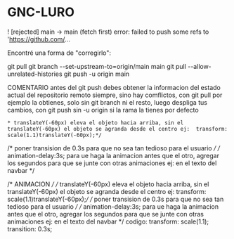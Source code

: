 # GNC-LURO

! [rejected]        main -> main (fetch first)
error: failed to push some refs to 'https://github.com/...

Encontré una forma de "corregirlo":

git pull
git branch --set-upstream-to=origin/main main
git pull --allow-unrelated-histories
git push -u origin main

COMENTARIO
antes del git push debes obtener la informacion del estado actual del repositorio remoto siempre, sino hay comflictos, con git pull por ejemplo la obtienes, solo sin git branch ni el resto, luego despliga tus cambios, con git push sin -u origin si la rama la tienes por defecto


    * translateY(-60px) eleva el objeto hacia arriba, sin el translateY(-60px) el objeto se agranda desde el centro ej:  transform: scale(1.1)translateY(-60px);*/
/* poner transision de 0.3s para que no sea tan tedioso para el usuario */
/* animation-delay:3s;   para ue haga la animacion antes que el otro, agregar los segundos para que se junte con otras animaciones ej: en el texto del navbar */

/* ANIMACION */
/* translateY(-60px) eleva el objeto hacia arriba, sin el translateY(-60px) el objeto se agranda desde el centro ej:  transform: scale(1.1)translateY(-60px);*/
/* poner transision de 0.3s para que no sea tan tedioso para el usuario */
/* animation-delay:3s;   para ue haga la animacion antes que el otro, agregar los segundos para que se junte con otras animaciones ej: en el texto del navbar */
codigo:
transform: scale(1.1);  
    transition: 0.3s;




    